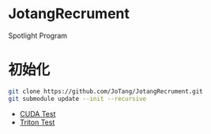 # JotangRecrument
Spotlight Program

# 初始化
```bash
git clone https://github.com/JoTang/JotangRecrument.git
git submodule update --init --recursive
```

- [CUDA Test](./task_cuda)
- [Triton Test](./triton_puzzle/)